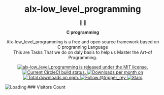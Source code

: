 
<h1 align="center">
 alx-low_level_programming
</h1>

<p align="center">
   📄 🚀
</p>

<p align="center">
  <strong>
    C programming 
  </strong>
</p>

<p align="center">
 Alx-low_level_programming is a free and open source framework based on C progranning Language </br> 
 This are Tasks That we do on daly basis to help us Master the Art-of Programming.
</p>
<p align="center">
  <a href="https://github.com/Tr-reny/alx-low_level_programming/LICENSE">
    <img src="https://img.shields.io/badge/license-MIT-blue.svg" alt="alx-low_level_programming is released under the MIT license." />
  </a>
  
  <a href="https://circleci.com/gh/Tr-reny/alx-low_level_programming">
    <img src="https://circleci.com/gh/gatsbyjs/gatsby.svg?style=shield" alt="Current CircleCI build status." />
  </a>
 
  <a href="https://github.com/Tr-reny/alx-low_level_programming/graphs/traffic">
   <img src="https://img.shields.io/npm/dm/gatsby.svg" alt="Downloads per month on " />
 </a>
  <a href="https://github.com/Tr-reny/alx-low_level_programming/graphs/traffic">
    <img src="https://img.shields.io/npm/dt/gatsby.svg" alt="Total downloads on npm." />
  </a>
  <a href="https://twitter.com/intent/follow?screen_name=tripper_rey">
    <img src="https://img.shields.io/twitter/follow/tripper_rey.svg?label=Follow%20@tripper_rey" alt="Follow @tripper_rey" />
  </a>
 
 <a href="https://img.shields.io/github/stars/Tr-reny/alx-low_level_programming?style=social">
  <img src="https://img.shields.io/github/stars/Tr-reny/alx-low_level_programming?style=social" alt="Stars" />
 </a>
</p>
### Visitors Count
<img align="left" src = "https://profile-counter.glitch.me/alx-low-level/count.svg" alt ="Loading">
